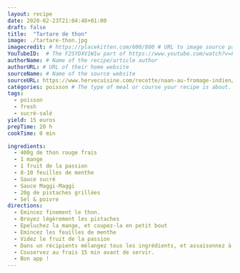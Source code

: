 ```yaml
---
layout: recipe
date: 2020-02-23T21:04:48+01:00
draft: false    
title:  "Tartare de thon"
image: ./tartare-thon.jpg 
imagecredit: # https://placekitten.com/600/800 # URL to image source page, website, or creator
YouTubeID:  # The F2SYDXV1W1w part of https://www.youtube.com/watch?v=F2SYDXV1W1w
authorName: # Name of the recipe/article author
authorURL: # URL of their home website
sourceName: # Name of the source website
sourceURL: https://www.hervecuisine.com/recette/naan-au-fromage-indien/
catégories: poisson # The type of meal or course your recipe is about. For example: "dinner", "entree", or "dessert".
tags:
  - poisson
  - fresh
  - sucré-salé
yield: 15 euros
prepTime: 20 h
cookTime: 0 min

ingredients:
  - 400g de thon rouge frais
  - 1 mange
  - 1 fruit de la passion
  - 8-10 feuilles de menthe
  - Sauce sucré
  - Sauce Maggi-Maggi
  - 20g de pistaches grillées
  - Sel & poivre
directions:
  - Emincez finement le thon. 
  - Broyez légèrement les pistaches
  - Epeluchez la mange, et coupez-la en petit bout
  - Emincez les feuilles de menthe
  - Videz le fruit de la passion
  - Dans un récipients mélangez tous les ingrédients, et assaisonnez à vos goûts la préparation avec les sauces, le sel et le poivre. 
  - Couservez au frais 15 min avant de servir.
  - Bon app ! 
---
```

